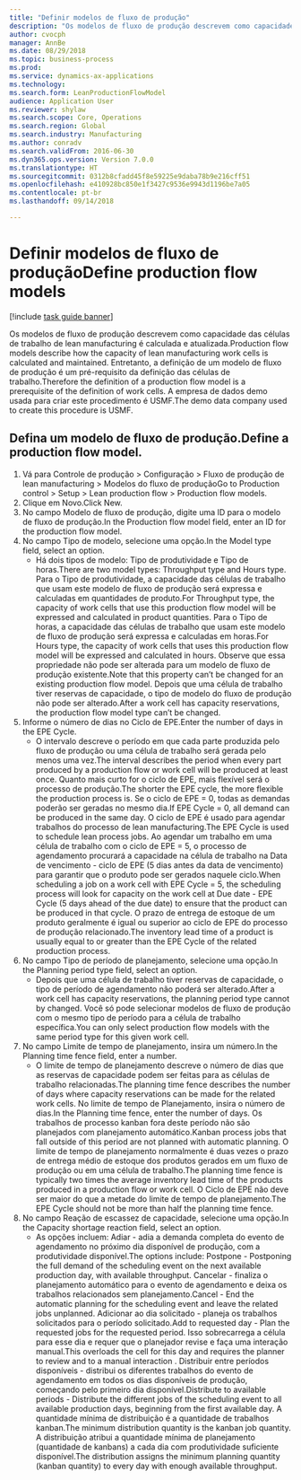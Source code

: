 ```yaml
--- 
title: "Definir modelos de fluxo de produção"
description: "Os modelos de fluxo de produção descrevem como capacidade das células de trabalho de lean manufacturing é calculada e atualizada."
author: cvocph
manager: AnnBe
ms.date: 08/29/2018
ms.topic: business-process
ms.prod: 
ms.service: dynamics-ax-applications
ms.technology: 
ms.search.form: LeanProductionFlowModel
audience: Application User
ms.reviewer: shylaw
ms.search.scope: Core, Operations
ms.search.region: Global
ms.search.industry: Manufacturing
ms.author: conradv
ms.search.validFrom: 2016-06-30
ms.dyn365.ops.version: Version 7.0.0
ms.translationtype: HT
ms.sourcegitcommit: 0312b8cfadd45f8e59225e9daba78b9e216cff51
ms.openlocfilehash: e410928bc850e1f3427c9536e9943d1196be7a05
ms.contentlocale: pt-br
ms.lasthandoff: 09/14/2018

---
```

# <a name="define-production-flow-models"></a><span data-ttu-id="8ca29-103">Definir modelos de fluxo de produção</span><span class="sxs-lookup"><span data-stu-id="8ca29-103">Define production flow models</span></span>

[!include [task guide banner](../../includes/task-guide-banner.md)]

<span data-ttu-id="8ca29-104">Os modelos de fluxo de produção descrevem como capacidade das células de trabalho de lean manufacturing é calculada e atualizada.</span><span class="sxs-lookup"><span data-stu-id="8ca29-104">Production flow models describe how the capacity of lean manufacturing work cells is calculated and maintained.</span></span> <span data-ttu-id="8ca29-105">Entretanto, a definição de um modelo de fluxo de produção é um pré-requisito da definição das células de trabalho.</span><span class="sxs-lookup"><span data-stu-id="8ca29-105">Therefore the definition of a production flow model is a prerequisite of the definition of work cells.</span></span> <span data-ttu-id="8ca29-106">A empresa de dados demo usada para criar este procedimento é USMF.</span><span class="sxs-lookup"><span data-stu-id="8ca29-106">The demo data company used to create this procedure is USMF.</span></span>


## <a name="define-a-production-flow-model"></a><span data-ttu-id="8ca29-107">Defina um modelo de fluxo de produção.</span><span class="sxs-lookup"><span data-stu-id="8ca29-107">Define a production flow model.</span></span> 
1. <span data-ttu-id="8ca29-108">Vá para Controle de produção > Configuração > Fluxo de produção de lean manufacturing > Modelos do fluxo de produção</span><span class="sxs-lookup"><span data-stu-id="8ca29-108">Go to Production control > Setup > Lean production flow > Production flow models.</span></span>
2. <span data-ttu-id="8ca29-109">Clique em Novo.</span><span class="sxs-lookup"><span data-stu-id="8ca29-109">Click New.</span></span>
3. <span data-ttu-id="8ca29-110">No campo Modelo de fluxo de produção, digite uma ID para o modelo de fluxo de produção.</span><span class="sxs-lookup"><span data-stu-id="8ca29-110">In the Production flow model field, enter an ID for the production flow model.</span></span>
4. <span data-ttu-id="8ca29-111">No campo Tipo de modelo, selecione uma opção.</span><span class="sxs-lookup"><span data-stu-id="8ca29-111">In the Model type field, select an option.</span></span>
    * <span data-ttu-id="8ca29-112">Há dois tipos de modelo: Tipo de produtividade e Tipo de horas.</span><span class="sxs-lookup"><span data-stu-id="8ca29-112">There are two model types: Throughput type and Hours type.</span></span> <span data-ttu-id="8ca29-113">Para o Tipo de produtividade, a capacidade das células de trabalho que usam este modelo de fluxo de produção será expressa e calculadas em quantidades de produto.</span><span class="sxs-lookup"><span data-stu-id="8ca29-113">For Throughput type, the capacity of work cells that use this production flow model will be expressed and calculated in product quantities.</span></span> <span data-ttu-id="8ca29-114">Para o Tipo de horas, a capacidade das células de trabalho que usam este modelo de fluxo de produção será expressa e calculadas em horas.</span><span class="sxs-lookup"><span data-stu-id="8ca29-114">For Hours type, the capacity of work cells that uses this production flow model will be expressed and calculated in hours.</span></span> <span data-ttu-id="8ca29-115">Observe que essa propriedade não pode ser alterada para um modelo de fluxo de produção existente.</span><span class="sxs-lookup"><span data-stu-id="8ca29-115">Note that this property can’t be changed for an existing production flow model.</span></span> <span data-ttu-id="8ca29-116">Depois que uma célula de trabalho tiver reservas de capacidade, o tipo de modelo do fluxo de produção não pode ser alterado.</span><span class="sxs-lookup"><span data-stu-id="8ca29-116">After a work cell has capacity reservations, the production flow model type can’t be changed.</span></span>  
5. <span data-ttu-id="8ca29-117">Informe o número de dias no Ciclo de EPE.</span><span class="sxs-lookup"><span data-stu-id="8ca29-117">Enter the number of days in the EPE Cycle.</span></span>
    * <span data-ttu-id="8ca29-118">O intervalo descreve o período em que cada parte produzida pelo fluxo de produção ou uma célula de trabalho será gerada pelo menos uma vez.</span><span class="sxs-lookup"><span data-stu-id="8ca29-118">The interval describes the period when every part produced by a production flow or work cell will be produced at least once.</span></span> <span data-ttu-id="8ca29-119">Quanto mais curto for o ciclo de EPE, mais flexível será o processo de produção.</span><span class="sxs-lookup"><span data-stu-id="8ca29-119">The shorter the EPE cycle, the more flexible the production process is.</span></span> <span data-ttu-id="8ca29-120">Se o ciclo de EPE = 0, todas as demandas poderão ser geradas no mesmo dia.</span><span class="sxs-lookup"><span data-stu-id="8ca29-120">If EPE Cycle = 0, all demand can be produced in the same day.</span></span> <span data-ttu-id="8ca29-121">O ciclo de EPE é usado para agendar trabalhos do processo de lean manufacturing.</span><span class="sxs-lookup"><span data-stu-id="8ca29-121">The EPE Cycle is used to schedule lean process jobs.</span></span> <span data-ttu-id="8ca29-122">Ao agendar um trabalho em uma célula de trabalho com o ciclo de EPE = 5, o processo de agendamento procurará a capacidade na célula de trabalho na Data de vencimento - ciclo de EPE (5 dias antes da data de vencimento) para garantir que o produto pode ser gerados naquele ciclo.</span><span class="sxs-lookup"><span data-stu-id="8ca29-122">When scheduling a job on a work cell with EPE Cycle = 5, the scheduling process will look for capacity on the work cell at Due date - EPE Cycle (5 days ahead of the due date) to ensure that the product can be produced in that cycle.</span></span> <span data-ttu-id="8ca29-123">O prazo de entrega de estoque de um produto geralmente é igual ou superior ao ciclo de EPE do processo de produção relacionado.</span><span class="sxs-lookup"><span data-stu-id="8ca29-123">The inventory lead time of a product is usually equal to or greater than the EPE Cycle of the related production process.</span></span>  
6. <span data-ttu-id="8ca29-124">No campo Tipo de período de planejamento, selecione uma opção.</span><span class="sxs-lookup"><span data-stu-id="8ca29-124">In the Planning period type field, select an option.</span></span>
    * <span data-ttu-id="8ca29-125">Depois que uma célula de trabalho tiver reservas de capacidade, o tipo de período de agendamento não poderá ser alterado.</span><span class="sxs-lookup"><span data-stu-id="8ca29-125">After a work cell has capacity reservations, the planning period type cannot by changed.</span></span> <span data-ttu-id="8ca29-126">Você só pode selecionar modelos de fluxo de produção com o mesmo tipo de período para a célula de trabalho específica.</span><span class="sxs-lookup"><span data-stu-id="8ca29-126">You can only select production flow models with the same period type for this given work cell.</span></span>  
7. <span data-ttu-id="8ca29-127">No campo Limite de tempo de planejamento, insira um número.</span><span class="sxs-lookup"><span data-stu-id="8ca29-127">In the Planning time fence field, enter a number.</span></span>
    * <span data-ttu-id="8ca29-128">O limite de tempo de planejamento descreve o número de dias que as reservas de capacidade podem ser feitas para as células de trabalho relacionadas.</span><span class="sxs-lookup"><span data-stu-id="8ca29-128">The planning time fence describes the number of days where capacity reservations can be made for the related work cells.</span></span> <span data-ttu-id="8ca29-129">No limite de tempo de Planejamento, insira o número de dias.</span><span class="sxs-lookup"><span data-stu-id="8ca29-129">In the Planning time fence, enter the number of days.</span></span>   <span data-ttu-id="8ca29-130">Os trabalhos de processo kanban fora deste período não são planejados com planejamento automático.</span><span class="sxs-lookup"><span data-stu-id="8ca29-130">Kanban process jobs that fall outside of this period are not planned with automatic planning.</span></span> <span data-ttu-id="8ca29-131">O limite de tempo de planejamento normalmente é duas vezes o prazo de entrega médio de estoque dos produtos gerados em um fluxo de produção ou em uma célula de trabalho.</span><span class="sxs-lookup"><span data-stu-id="8ca29-131">The planning time fence is typically two times the average inventory lead time of the products produced in a production flow or work cell.</span></span> <span data-ttu-id="8ca29-132">O Ciclo de EPE não deve ser maior do que a metade do limite de tempo de planejamento.</span><span class="sxs-lookup"><span data-stu-id="8ca29-132">The EPE Cycle should not be more than half the planning time fence.</span></span>     
8. <span data-ttu-id="8ca29-133">No campo Reação de escassez de capacidade, selecione uma opção.</span><span class="sxs-lookup"><span data-stu-id="8ca29-133">In the Capacity shortage reaction field, select an option.</span></span>
    * <span data-ttu-id="8ca29-134">As opções incluem: Adiar - adia a demanda completa do evento de agendamento no próximo dia disponível de produção, com a produtividade disponível.</span><span class="sxs-lookup"><span data-stu-id="8ca29-134">The options include:   Postpone - Postponing the full demand of the scheduling event on the next available production day, with available throughput.</span></span> <span data-ttu-id="8ca29-135">Cancelar - finaliza o planejamento automático para o evento de agendamento e deixa os trabalhos relacionados sem planejamento.</span><span class="sxs-lookup"><span data-stu-id="8ca29-135">Cancel - End the automatic planning for the scheduling event and leave the related jobs unplanned.</span></span>   <span data-ttu-id="8ca29-136">Adicionar ao dia solicitado - planeja os trabalhos solicitados para o período solicitado.</span><span class="sxs-lookup"><span data-stu-id="8ca29-136">Add to requested day - Plan the requested jobs for the requested period.</span></span> <span data-ttu-id="8ca29-137">Isso sobrecarrega a célula para esse dia e requer que o planejador revise e faça uma interação manual.</span><span class="sxs-lookup"><span data-stu-id="8ca29-137">This overloads the cell for this day and requires the planner to review and to a manual interaction .</span></span>   <span data-ttu-id="8ca29-138">Distribuir entre períodos disponíveis - distribui os diferentes trabalhos do evento de agendamento em todos os dias disponíveis de produção, começando pelo primeiro dia disponível.</span><span class="sxs-lookup"><span data-stu-id="8ca29-138">Distribute to available periods - Distribute the different jobs of the scheduling event to all available production days, beginning from the first available day.</span></span> <span data-ttu-id="8ca29-139">A quantidade mínima de distribuição é a quantidade de trabalhos kanban.</span><span class="sxs-lookup"><span data-stu-id="8ca29-139">The minimum distribution quantity is the kanban job quantity.</span></span> <span data-ttu-id="8ca29-140">A distribuição atribui a quantidade mínima de planejamento (quantidade de kanbans) a cada dia com produtividade suficiente disponível.</span><span class="sxs-lookup"><span data-stu-id="8ca29-140">The distribution assigns the minimum planning quantity (kanban quantity) to every day with enough available throughput.</span></span>  


